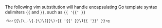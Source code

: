

The following vim substitution will handle encapsulating Go template syntax delimiters `{{` and `}}`, such as `{{ '{{' }}`
```
:%s:{{\(\_.\{-}\)\(}}\):{{ '{{' }}\1{{ '}}' }}:g
```
